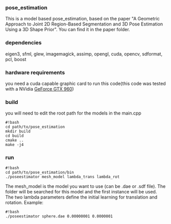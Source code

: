 ### pose_estimation ###
This is a model based pose_estimation, based on the paper "A Geometric Approach to Joint 2D Region-Based Segmentation and 3D Pose Estimation Using a 3D Shape Prior".
You can find it in the paper folder.

### dependencies ###
eigen3, sfml, glew, imagemagick, assimp, opengl, cuda, opencv, sdformat, pcl, boost

### hardware requirements ###
you need a cuda capable graphic card to run this code(this code was tested with a NVidia [GeForce GTX 960](http://www.geforce.com/hardware/desktop-gpus/geforce-gtx-960/specifications)) 

### build ###
you will need to edit the root path for the models in the main.cpp
```
#!bash
cd path/to/pose_estimation
mkdir build
cd build
cmake ..
make -j4
```
### run ###
```
#!bash
cd path/to/pose_estimation/bin
./poseestimator mesh_model lambda_trans lambda_rot
```
The mesh_model is the model you want to use (can be .dae or .sdf file). The folder will be searched for this model and the first instance will be used. The two lambda parameters define the initial learning for translation and rotation. Example:
```
#!bash
./poseestimator sphere.dae 0.00000001 0.0000001
```
